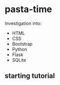 # pasta-time
Investigation into:
- HTML
- CSS
- Bootstrap
- Python
- Flask
- SQLite

## starting tutorial
